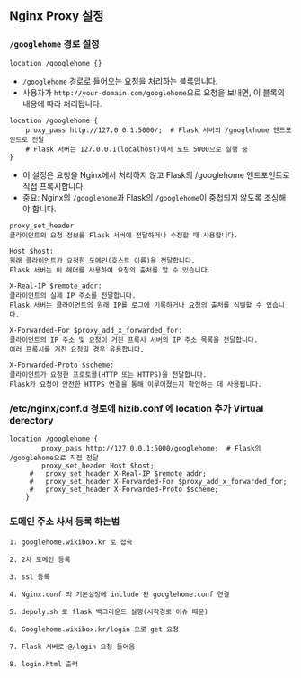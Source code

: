 ## Nginx Proxy 설정

### `/googlehome` 경로 설정
`location /googlehome {}`  
- `/googlehome` 경로로 들어오는 요청을 처리하는 블록입니다.  
- 사용자가 `http://your-domain.com/googlehome`으로 요청을 보내면, 이 블록의 내용에 따라 처리됩니다.

```nginx
location /googlehome {
    proxy_pass http://127.0.0.1:5000/;  # Flask 서버의 /googlehome 엔드포인트로 전달
    # Flask 서버는 127.0.0.1(localhost)에서 포트 5000으로 실행 중
}
```

- 이 설정은 요청을 Nginx에서 처리하지 않고 Flask의 /googlehome 엔드포인트로 직접 프록시합니다.
- 중요: Nginx의 `/googlehome`과 Flask의 `/googlehome`이 중첩되지 않도록 조심해야 합니다.

```
proxy_set_header
클라이언트의 요청 정보를 Flask 서버에 전달하거나 수정할 때 사용합니다.

Host $host:
원래 클라이언트가 요청한 도메인(호스트 이름)을 전달합니다.
Flask 서버는 이 헤더를 사용하여 요청의 출처를 알 수 있습니다.

X-Real-IP $remote_addr:
클라이언트의 실제 IP 주소를 전달합니다.
Flask 서버는 클라이언트의 원래 IP를 로그에 기록하거나 요청의 출처를 식별할 수 있습니다.

X-Forwarded-For $proxy_add_x_forwarded_for:
클라이언트의 IP 주소 및 요청이 거친 프록시 서버의 IP 주소 목록을 전달합니다.
여러 프록시를 거친 요청일 경우 유용합니다.

X-Forwarded-Proto $scheme:
클라이언트가 요청한 프로토콜(HTTP 또는 HTTPS)을 전달합니다.
Flask가 요청이 안전한 HTTPS 연결을 통해 이루어졌는지 확인하는 데 사용됩니다.
```


### /etc/nginx/conf.d 경로에 hizib.conf 에 location 추가 Virtual derectory

```nginx
location /googlehome {
        proxy_pass http://127.0.0.1:5000/googlehome;  # Flask의 /googlehome으로 직접 전달
        proxy_set_header Host $host;
     #   proxy_set_header X-Real-IP $remote_addr;
     #   proxy_set_header X-Forwarded-For $proxy_add_x_forwarded_for;
     #   proxy_set_header X-Forwarded-Proto $scheme;
    }
```

### 도메인 주소 사서 등록 하는법
```
1. googlehome.wikibox.kr 로 접속

2. 2차 도메인 등록

3. ssl 등록

4. Nginx.conf 의 기본설정에 include 된 googlehome.conf 연결

5. depoly.sh 로 flask 백그라운드 실행(시작경로 이슈 때문)

6. Googlehome.wikibox.kr/login 으로 get 요청

7. Flask 서버로 @/login 요청 들어옴

8. login.html 출력
```

